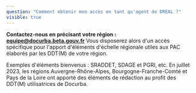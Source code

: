 ```yaml
---
question: "Comment obtenir mon accès en tant qu'agent de DREAL ?"
visible: true
---
```


**Contactez-nous en précisant votre région : equipe@docurba.beta.gouv.fr** 
Vous disposerez alors d'un accès spécifique pour l'apport d'éléments d'échelle régionale utiles aux PAC élaborés par les DDT(M) de votre région. 

Exemples d'éléments bienvenus : SRADDET, SDAGE et PGRI, etc.
En juillet 2023, les régions Auvergne-Rhône-Alpes, Bourgogne-Franche-Comté et Pays de la Loire ont apporté des éléments de rédaction au profit des DDT(M) utilisatrices de Docurba. 
